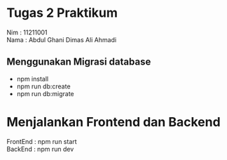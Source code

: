 
# Tugas 2 Praktikum

Nim : 11211001\
Nama : Abdul Ghani Dimas Ali Ahmadi

## Menggunakan Migrasi database

 - npm install
 - npm run db:create
 - npm run db:migrate

# Menjalankan Frontend dan Backend

FrontEnd : npm run start\
BackEnd : npm run dev
